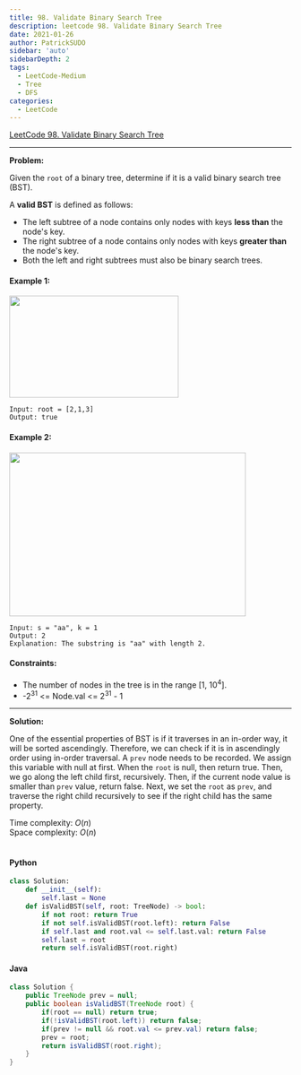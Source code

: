 ```yaml
---
title: 98. Validate Binary Search Tree
description: leetcode 98. Validate Binary Search Tree
date: 2021-01-26
author: PatrickSUDO
sidebar: 'auto'
sidebarDepth: 2
tags: 
  - LeetCode-Medium
  - Tree 
  - DFS
categories:
  - LeetCode
---
```

[LeetCode 98. Validate Binary Search Tree](https://leetcode.com/problems/validate-binary-search-tree/)

---
**Problem:** <br/>

Given the `root` of a binary tree, determine if it is a valid binary search tree (BST).

A **valid BST** is defined as follows:

- The left subtree of a node contains only nodes with keys **less than** the node's key.
- The right subtree of a node contains only nodes with keys **greater than** the node's key.
- Both the left and right subtrees must also be binary search trees.


#### Example 1:
<img alt="" src="https://assets.leetcode.com/uploads/2020/12/01/tree1.jpg" style="width: 302px; height: 182px;">

    Input: root = [2,1,3]
    Output: true

#### Example 2:
<img alt="" src="https://assets.leetcode.com/uploads/2020/12/01/tree2.jpg" style="width: 422px; height: 292px;">

    Input: s = "aa", k = 1
    Output: 2
    Explanation: The substring is "aa" with length 2.


#### Constraints:

- The number of nodes in the tree is in the range [1, 10<sup>4</sup>].
- -2<sup>31</sup> <= Node.val <= 2<sup>31</sup> - 1

---
**Solution:** <br/>

One of the essential properties of BST is if it traverses in an in-order way, it will be sorted ascendingly. Therefore, we can check if it is in ascendingly order using in-order traversal. A `prev` node needs to be recorded. We assign this variable with null at first. When the `root` is null, then return true. Then, we go along the left child first, recursively. Then, if the current node value is smaller than `prev` value, return false. Next, we set the `root` as `prev`, and traverse the right child recursively to see if the right child has the same property.


Time complexity: $O(n)$</br>
Space complexity: $O(n)$ 
</br>
</br>


#### Python
```python
class Solution:
    def __init__(self):
        self.last = None
    def isValidBST(self, root: TreeNode) -> bool:
        if not root: return True
        if not self.isValidBST(root.left): return False
        if self.last and root.val <= self.last.val: return False
        self.last = root
        return self.isValidBST(root.right)
```


#### Java
```java
class Solution {
    public TreeNode prev = null;
    public boolean isValidBST(TreeNode root) {
        if(root == null) return true;
        if(!isValidBST(root.left)) return false;
        if(prev != null && root.val <= prev.val) return false;
        prev = root;
        return isValidBST(root.right);      
    }
}
```

<Disqus shortname="patricksudo" />